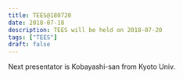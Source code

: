 ```yaml
---
title: TEES@180720
date: 2018-07-18
description: TEES will be held on 2018-07-20
tags: ["TEES"]
draft: false
---
```


Next presentator is Kobayashi-san from Kyoto Univ.
